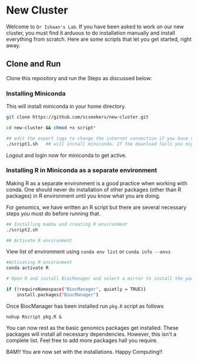 # New Cluster

Welcome to `Dr Ishaan's Lab`. 
If you have been asked to work on our new cluster, you must find it arduous to do installation manually and install everything from scratch. Here are some scripts that let you get started, right away.

## Clone and Run

Clone this repository and run the Steps as discussed below:

### Installing Miniconda
This will install miniconda in your home directory.

```bash
git clone https://github.com/scseekers/new-cluster.git

cd new-cluster && chmod +x script*

## edit the export tags to change the internet connection if you have different proxy else use as is
./script1.sh   ## will install miniconda. If the download fails you might not have configured the internet proxy properly.
```
Logout and login now for miniconda to get active.


### Installing R in Miniconda as a separate environment

Making R as a separate environment is a good practice when working with conda. One should never do installation of other packages (other than R packages) in R environment until you know what you are doing.

For genomics, we have written an R script but there are several necessary steps you must do before running that.

```bash
## Installing mamba and creating R environment
./script2.sh

## Activate R environment
```
View list of environment using `conda env list` or `conda info --envs`

```bash
#Activating R environment
conda activate R

# Open R and install BiocManager and select a mirror to install the packages from. Use the following 

if (!requireNamespace("BiocManager", quietly = TRUE))
    install.packages("BiocManager")
```
Once BiocManager has been installed run `pkg.R` script as follows

```
nohup Rscript pkg.R &
```
You can now rest as the basic genomics packages get installed. These packages will install all necessary dependencies. However, this isn't a complete list. Feel free to add more packages hall you require.

BAM!! You are now set with the installations. Happy Computing!!

